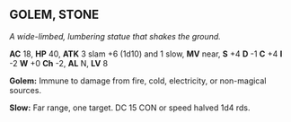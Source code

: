 ## GOLEM, STONE

_A wide-limbed, lumbering statue that shakes the ground._

**AC** 18, **HP** 40, **ATK** 3 slam +6 (1d10) and 1 slow, **MV** near, **S** +4 **D** -1 **C** +4 **I** -2 **W** +0 **Ch** -2, **AL** N, **LV** 8

**Golem:** Immune to damage from fire, cold, electricity, or non-magical sources.

**Slow:** Far range, one target. DC 15 CON or speed halved 1d4 rds.

